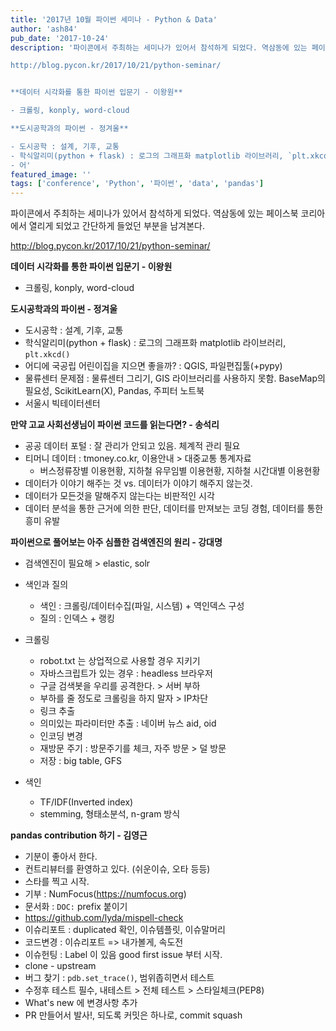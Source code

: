 ```yaml
---
title: '2017년 10월 파이썬 세미나 - Python & Data'
author: 'ash84'
pub_date: '2017-10-24'
description: '파이콘에서 주최하는 세미나가 있어서 참석하게 되었다. 역삼동에 있는 페이스북 코리아에서 열리게 되었고 간단하게 들었던 부분을 남겨본다. 

http://blog.pycon.kr/2017/10/21/python-seminar/


**데이터 시각화를 통한 파이썬 입문기 - 이왕원** 

- 크롤링, konply, word-cloud

**도시공학과의 파이썬 - 정겨울** 

- 도시공학 : 설계, 기후, 교통 
- 학식알리미(python + flask) : 로그의 그래프화 matplotlib 라이브러리, `plt.xkcd()`
- 어'
featured_image: ''
tags: ['conference', 'Python', '파이썬', 'data', 'pandas']
---
```


파이콘에서 주최하는 세미나가 있어서 참석하게 되었다. 역삼동에 있는 페이스북 코리아에서 열리게 되었고 간단하게 들었던 부분을 남겨본다. 

http://blog.pycon.kr/2017/10/21/python-seminar/


**데이터 시각화를 통한 파이썬 입문기 - 이왕원** 

- 크롤링, konply, word-cloud

**도시공학과의 파이썬 - 정겨울** 

- 도시공학 : 설계, 기후, 교통 
- 학식알리미(python + flask) : 로그의 그래프화 matplotlib 라이브러리, `plt.xkcd()`
- 어디에 국공립 어린이집을 지으면 좋을까? : QGIS, 파일편집툴(+pypy)
- 물류센터 문제점 : 물류센터 그리기,  GIS 라이브러리를 사용하지 못함. BaseMap의 필요성,  ScikitLearn(X), Pandas, 주피터 노트북
- 서울시 빅테이터센터

**만약 고교 사회선생님이 파이썬 코드를 읽는다면? - 송석리**

- 공공 데이터 포털 : 잘 관리가 안되고 있음. 체계적 관리 필요
- 티머니 데이터 : tmoney.co.kr, 이용안내 > 대중교통 통계자료
  - 버스정류장별 이용현황, 지하철 유무임별 이용현황, 지하철 시간대별 이용현황 
- 데이터가 이야기 해주는 것 vs. 데이터가 이야기 해주지 않는것. 
- 데이터가 모든것을 말해주지 않는다는 비판적인 시각
- 데이터 분석을 통한 근거에 의한 판단, 데이터를 만져보는 코딩 경험, 데이터를 통한 흥미 유발 

**파이썬으로 풀어보는 아주 심플한 검색엔진의 원리 - 강대명**

- 검색엔진이 필요해 > elastic, solr 
- 색인과 질의
  - 색인 : 크롤링/데이터수집(파일, 시스템) + 역인덱스 구성
  - 질의 : 인덱스 + 랭킹 

- 크롤링
  - robot.txt 는 상업적으로 사용할 경우 지키기 
  - 자바스크립트가 있는 경우 : headless 브라우저 
  - 구글 검색봇을 우리를 공격한다. > 서버 부하 
  - 부하를 줄 정도로 크롤링을 하지 말자 > IP차단 
  - 링크 추출 
  - 의미있는 파라미터만 추출 : 네이버 뉴스 aid, oid
  - 인코딩 변경 
  - 재방문 주기 : 방문주기를 체크, 자주 방문 > 덜 방문 
  - 저장 : big table, GFS

- 색인
  - TF/IDF(Inverted index)
  - stemming, 형태소분석, n-gram 방식 


**pandas contribution 하기 - 김영근**

- 기분이 좋아서 한다. 
- 컨트리뷰터를 환영하고 있다. (쉬운이슈, 오타 등등)
- 스타를 찍고 시작.
- 기부 : NumFocus(https://numfocus.org)
- 문서화 : `DOC:` prefix 붙이기 
- https://github.com/lyda/mispell-check
- 이슈리포트 : duplicated 확인, 이슈템플릿, 이슈말머리
- 코드변경 : 이슈리포트 => 내가볼게, 속도전 
- 이슈헌팅 : Label 이 있음 good first issue 부터 시작. 
- clone - upstream 
- 버그 찾기 : `pdb.set_trace()`, 범위좁히면서 테스트 
- 수정후 테스트 필수, 내테스트 > 전체 테스트 > 스타일체크(PEP8)
- What's new 에 변경사항 추가 
- PR 만들어서 발사!, 되도록 커밋은 하나로, commit squash 
